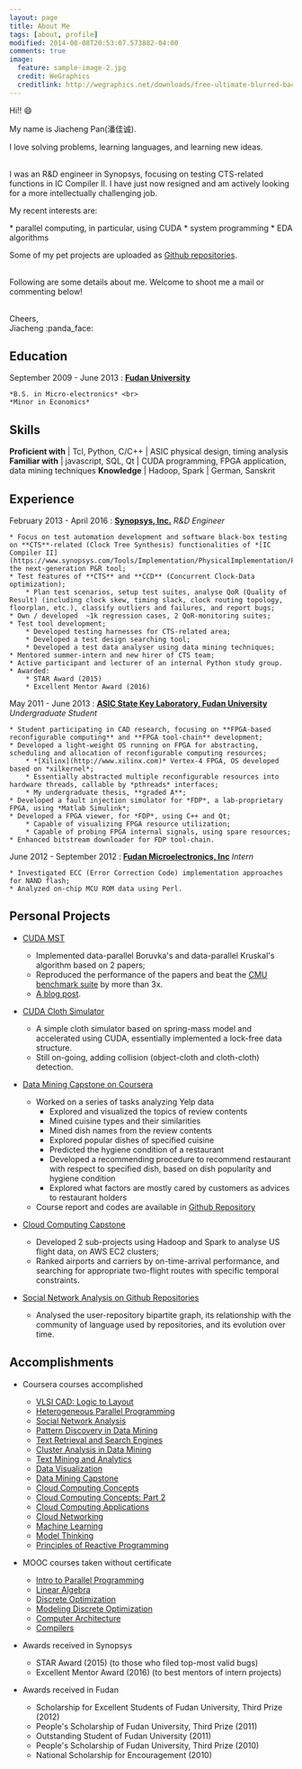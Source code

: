 ```yaml
---
layout: page
title: About Me
tags: [about, profile]
modified: 2014-08-08T20:53:07.573882-04:00
comments: true
image:
  feature: sample-image-2.jpg
  credit: WeGraphics
  creditlink: http://wegraphics.net/downloads/free-ultimate-blurred-background-pack/
---
```


Hi!! :smile:

My name is Jiacheng Pan(潘佳诚).

I love solving problems, learning languages, and learning new ideas.
<br><br>

I was an R&D engineer in Synopsys, focusing on testing CTS-related functions in IC Compiler II.
I have just now resigned and am actively looking for a more intellectually challenging job.

My recent interests are:
<p></p>
* parallel computing, in particular, using CUDA
* system programming
* EDA algorithms


Some of my pet projects are uploaded as [Github repositories](http://github.com/jiachengpan).
<br><br>

Following are some details about me. Welcome to shoot me a mail or commenting below!

<br>
Cheers, <br>
Jiacheng :panda_face:


Education
---------
September 2009 - June 2013
: **[Fudan University](http://www.fudan.edu.cn)**

    *B.S. in Micro-electronics* <br>
    *Minor in Economics*

Skills
------

**Proficient with** | Tcl, Python, C/C++
                    | ASIC physical design, timing analysis
**Familiar with**   | javascript, SQL, Qt
                    | CUDA programming, FPGA application, data mining techniques
**Knowledge**       | Hadoop, Spark
                    | German, Sanskrit

Experience
----------

February 2013 - April 2016
: **[Synopsys, Inc.](http://synopsys.com)** *R&D Engineer*

    * Focus on test automation development and software black-box testing
    on **CTS**-related (Clock Tree Synthesis) functionalities of *[IC Compiler II](https://www.synopsys.com/Tools/Implementation/PhysicalImplementation/Pages/ICCompilerII.aspx)*, the next-generation P&R tool;
    * Test features of **CTS** and **CCD** (Concurrent Clock-Data optimization);
        * Plan test scenarios, setup test suites, analyse QoR (Quality of Result) (including clock skew, timing slack, clock routing topology, floorplan, etc.), classify outliers and failures, and report bugs;
    * Own / developed  ~1k regression cases, 2 QoR-monitoring suites;
    * Test tool development;
        * Developed testing harnesses for CTS-related area;
        * Developed a test design searching tool;
        * Developed a test data analyser using data mining techniques;
    * Mentored summer-intern and new hirer of CTS team;
    * Active participant and lecturer of an internal Python study group.
    * Awarded:
        * STAR Award (2015)
        * Excellent Mentor Award (2016)


May 2011 - June 2013
: **[ASIC State Key Laboratory, Fudan University](http://sme.fudan.edu.cn/)** *Undergraduate Student*

    * Student participating in CAD research, focusing on **FPGA-based reconfigurable computing** and **FPGA tool-chain** development;
    * Developed a light-weight OS running on FPGA for abstracting, scheduling and allocation of reconfigurable computing resources;
        * *[Xilinx](http://www.xilinx.com)* Vertex-4 FPGA, OS developed based on *xilkernel*;
        * Essentially abstracted multiple reconfigurable resources into hardware threads, callable by *pthreads* interfaces;
        * My undergraduate thesis, **graded A**;
    * Developed a fault injection simulator for *FDP*, a lab-proprietary FPGA, using *Matlab Simulink*;
    * Developed a FPGA viewer, for *FDP*, using C++ and Qt;
        * Capable of visualizing FPGA resource utilization;
        * Capable of probing FPGA internal signals, using spare resources;
    * Enhanced bitstream downloader for FDP tool-chain.


June 2012 - September 2012
: **[Fudan Microelectronics, Inc](http://www.fmsh.com/)** *Intern*
  
    * Investigated ECC (Error Correction Code) implementation approaches for NAND flash;
    * Analyzed on-chip MCU ROM data using Perl.

Personal Projects
-----------------

* [CUDA MST](https://github.com/jiachengpan/cudaMST)
    * Implemented data-parallel Boruvka's and data-parallel Kruskal's algorithm based on 2 papers;
    * Reproduced the performance of the papers and beat the [CMU benchmark suite](http://www.cs.cmu.edu/~pbbs/benchmarks.html) by more than 3x.
    * [A blog post](http://jiacheng.space/cuda-mst/).

* [CUDA Cloth Simulator](https://github.com/jiachengpan/clothSimulator)
    * A simple cloth simulator based on spring-mass model and accelerated using CUDA, essentially implemented a lock-free data structure.
    * Still on-going, adding collision (object-cloth and cloth-cloth) detection.

* [Data Mining Capstone on Coursera](https://www.coursera.org/course/dataminingcapstone)
    * Worked on a series of tasks analyzing Yelp data
        * Explored and visualized the topics of review contents
        * Mined cuisine types and their similarities
        * Mined dish names from the review contents
        * Explored popular dishes of specified cuisine
        * Predicted the hygiene condition of a restaurant
        * Developed a recommending procedure to recommend restaurant with respect to specified dish, based on dish popularity and hygiene condition
        * Explored what factors are mostly cared by customers as advices to restaurant holders
    * Course report and codes are available in [Github Repository](https://github.com/jiachengpan/dataminingcapstone)

* [Cloud Computing Capstone](https://github.com/jiachengpan/cloudcapstone)
    * Developed 2 sub-projects using Hadoop and Spark to analyse US flight data, on AWS EC2 clusters;
    * Ranked airports and carriers by on-time-arrival performance, and searching for appropriate two-flight routes with specific temporal constraints.

* [Social Network Analysis on Github Repositories](https://github.com/jiachengpan/sna)
    * Analysed the user-repository bipartite graph, its relationship with the community of language used by repositories, and its evolution over time.

Accomplishments
---------------
* Coursera courses accomplished
    * [VLSI CAD: Logic to Layout](https://www.coursera.org/account/accomplishments/records/U3yHLUn4kgqUBnrm)
    * [Heterogeneous Parallel Programming](https://www.coursera.org/account/accomplishments/records/S8kV8jDwuXkXaAkK)
    * [Social Network Analysis](https://www.coursera.org/account/accomplishments/records/RnG3xSKgbA2sFVmL)
    * [Pattern Discovery in Data Mining](https://www.coursera.org/account/accomplishments/records/h6T4wR3vCnaj9bsz)
    * [Text Retrieval and Search Engines](https://www.coursera.org/account/accomplishments/records/RkE5zZLqWWzupQvr)
    * [Cluster Analysis in Data Mining](https://www.coursera.org/account/accomplishments/records/L5UvB7E9fWTKYYTQ)
    * [Text Mining and Analytics](https://www.coursera.org/account/accomplishments/records/vQrT56nJ2tekpEuw)
    * [Data Visualization](https://www.coursera.org/account/accomplishments/records/m3UkMK7KyCJJBHEb)
    * [Data Mining Capstone](https://www.coursera.org/account/accomplishments/records/eaqcu5YgS783QDTp)
    * [Cloud Computing Concepts](https://www.coursera.org/account/accomplishments/records/HKJ3nJeREZKhSjcg)
    * [Cloud Computing Concepts: Part 2](https://www.coursera.org/account/accomplishments/records/KZb72bG9RGmVMLq3)
    * [Cloud Computing Applications](https://www.coursera.org/account/accomplishments/records/s3G4JfJTHajqummY)
    * [Cloud Networking](https://www.coursera.org/account/accomplishments/records/K85fDFqWgYucaVNY)
    * [Machine Learning](/attachments/coursera-ml.pdf)
    * [Model Thinking](/attachments/coursera-modelthinking.pdf)
    * [Principles of Reactive Programming](/attachments/coursera-reactive.pdf)

* MOOC courses taken without certificate
    * [Intro to Parallel Programming](https://www.udacity.com/course/intro-to-parallel-programming--cs344)
    * [Linear Algebra](http://ocw.mit.edu/courses/mathematics/18-06-linear-algebra-spring-2010/)
    * [Discrete Optimization](https://www.coursera.org/course/optimization)
    * [Modeling Discrete Optimization](https://www.coursera.org/course/modelingoptimization)
    * [Computer Architecture](https://www.coursera.org/course/comparch)
    * [Compilers](https://www.coursera.org/course/compilers)

* Awards received in Synopsys
    * STAR Award (2015) (to those who filed top-most valid bugs)
    * Excellent Mentor Award (2016) (to best mentors of intern projects)

* Awards received in Fudan
    * Scholarship for Excellent Students of Fudan University, Third Prize (2012)
    * People's Scholarship of Fudan University, Third Prize (2011)
    * Outstanding Student of Fudan University (2011)
    * People's Scholarship of Fudan University, Third Prize (2010)
    * National Scholarship for Encouragement (2010)


